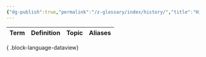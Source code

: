 ```yaml
---
{"dg-publish":true,"permalink":"/z-glossary/index/history/","title":"History","contentClasses":"h-line hr-no-icon","tags":["GlossaryIndex/Topic"],"dgShowInlineTitle":true,"noteIcon":""}
---
```



| Term | Definition | Topic | Aliases |
| ---- | ---------- | ----- | ------- |

{ .block-language-dataview}